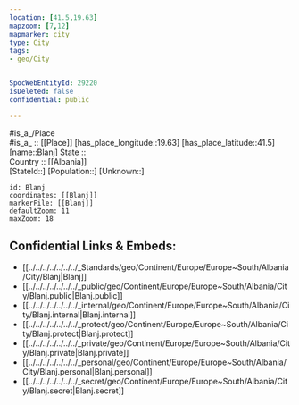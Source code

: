 ```yaml
---
location: [41.5,19.63] 
mapzoom: [7,12] 
mapmarker: city 
type: City
tags:
- geo/City


SpocWebEntityId: 29220
isDeleted: false
confidential: public

---
```

#is_a_/Place  
#is_a_ :: [[Place]] 
[has_place_longitude::19.63] 
[has_place_latitude::41.5] 
[name::Blanj] 
State ::  
Country :: [[Albania]]  
[StateId::] 
[Population::] 
[Unknown::] 


```leaflet
id: Blanj
coordinates: [[Blanj]] 
markerFile: [[Blanj]] 
defaultZoom: 11 
maxZoom: 18
```


## Confidential Links & Embeds: 
- [[../../../../../../../_Standards/geo/Continent/Europe/Europe~South/Albania/City/Blanj|Blanj]] 
- [[../../../../../../../_public/geo/Continent/Europe/Europe~South/Albania/City/Blanj.public|Blanj.public]] 
- [[../../../../../../../_internal/geo/Continent/Europe/Europe~South/Albania/City/Blanj.internal|Blanj.internal]] 
- [[../../../../../../../_protect/geo/Continent/Europe/Europe~South/Albania/City/Blanj.protect|Blanj.protect]] 
- [[../../../../../../../_private/geo/Continent/Europe/Europe~South/Albania/City/Blanj.private|Blanj.private]] 
- [[../../../../../../../_personal/geo/Continent/Europe/Europe~South/Albania/City/Blanj.personal|Blanj.personal]] 
- [[../../../../../../../_secret/geo/Continent/Europe/Europe~South/Albania/City/Blanj.secret|Blanj.secret]] 
